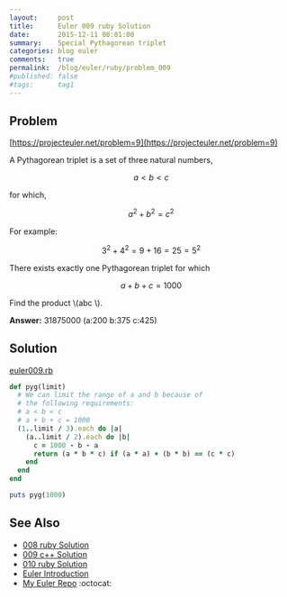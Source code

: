 ```yaml
---
layout:     post
title:      Euler 009 ruby Solution
date:       2015-12-11 08:01:00
summary:    Special Pythagorean triplet
categories: blog euler
comments:   true
permalink:  /blog/euler/ruby/problem_009
#published: false
#tags:      tag1
---
```


## Problem

[https://projecteuler.net/problem=9](https://projecteuler.net/problem=9)

A Pythagorean triplet is a set of three natural numbers,

$$a < b < c$$

for which,

$$a^2 + b^2 = c^2$$

For example:

$$3^2 + 4^2 = 9 + 16 = 25 = 5^2$$

There exists exactly one Pythagorean triplet for which

$$a + b + c = 1000$$

Find the product  \\(abc \\).

**Answer:** 31875000 (a:200 b:375 c:425)


## Solution

[euler009.rb](https://github.com/tvarley/euler/blob/master/ruby/euler009.rb)

``` ruby
def pyg(limit)
  # We can limit the range of a and b because of
  # the following requirements:
  # a < b < c
  # a + b + c = 1000
  (1..limit / 3).each do |a|
    (a..limit / 2).each do |b|
      c = 1000 - b - a
      return (a * b * c) if (a * a) + (b * b) == (c * c)
    end
  end
end

puts pyg(1000)
```

## See Also
* [008 ruby Solution]({{site.baseurl}}/blog/euler/ruby/problem_008)
* [009 c++ Solution]({{site.baseurl}}/blog/euler/cpp/problem_009)
* [010 ruby Solution]({{site.baseurl}}/blog/euler/ruby/problem_010)
* [Euler Introduction]({{site.baseurl}}/blog/euler/introduction)
* [My Euler Repo](https://github.com/tvarley/euler) :octocat:
